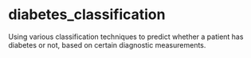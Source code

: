 # diabetes_classification
Using various classification techniques to predict whether a patient has diabetes or not, based on certain diagnostic measurements.

